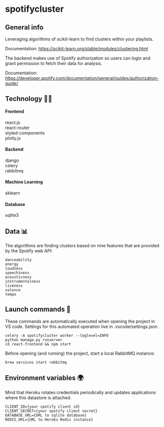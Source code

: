 # spotifycluster

## General info

Leveraging algorithms of scikit-learn to find clusters within your playlists. 

Documentation: https://scikit-learn.org/stable/modules/clustering.html

The backend makes use of Spotify authorization so users can login and grant permission to fetch their data for analysis. 

Documentation: https://developer.spotify.com/documentation/general/guides/authorization-guide/

## Technology :technologist:

#### Frontend
react.js  
react-router   
styled-components  
plotly.js

#### Backend
django  
celery  
rabbitmq  

#### Machine Learning
sklearn

#### Database
sqlite3

## Data :bar_chart:

The algorithms are finding clusters based on nine features that are provided by the Spotify web API:
```
danceability
energy
loudness
speechiness
acousticness
instrumentalness
liveness
valence
tempo
 ```

## Launch commands :rocket:

These commands are automatically executed when opening the project in VS code. Settings for this automated operation live in .vscode/settings.json.
```
celery -A spotifycluster worker --loglevel=INFO  
python manage.py runserver  
cd react-frontend && npm start
 ```
Before opening (and running) the project, start a local RabbitMQ instance:
```
brew services start rabbitmq 
 ```

## Environment variables :earth_africa:

Mind that Heroku rotates credentials periodically and updates applications where this datastore is attached.
```
CLIENT_ID={your spotify client id}
CLIENT_SECRET={your spotify client secret}
DATABASE_URL={URL to sqlite database}
REDIS_URL={URL to Heroku Redis instance}
 ```

